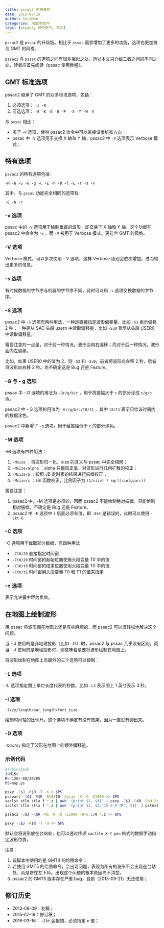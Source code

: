 ```yaml
---
title: pssac2 使用教程
date: 2015-07-19
author: SeisMan
categories: 地震学软件
tags: [pssac2, GMT技巧, 笔记]
---
```


`pssac2` 是 `pssac` 的升级版。相比于 `pssac` 而言增加了更多的功能，选项也更加符合 GMT 的风格。

`pssac2` 与 `pssac` 的选项之间有很多相似之处，所以本文只介绍二者之间的不同之处，读者应首先阅读《pssac 使用教程》。

## GMT 标准选项

pssac2 继承了 GMT 的众多标准选项，包括：

1.  必须选项： `-J -R`
2.  可选选项： `-B -K -O -U -P  -X -Y -W -V`

与 `pssac` 相比：

-   多了 `-P` 选项，使得 pssac2 命令中可以直接设置纸张方向；
-   pssac 中 `-V` 选项用于交换 X 轴和 Y 轴，pssac2 中 `-V`
    选项表示 Verbose 模式；

## 特有选项

`pssac2` 的特有选项包括:

    -M -N -S -G -g -C -E -n -D -l -L -r -s -v

其中，与 `pssac` 功能完全相同的选项有:

    -E -N -r

### -v 选项

pssac 中的 `-V`
选项用于绘制垂直的波形，即交换了 X 轴和 Y 轴。这个功能在 pssac2 中命令为 `-v`
，而 `-V` 被用于 Verbose 模式，更符合 GMT 的风格。

### -V 选项

Verbose 模式，可以多次使用 - V 选项，这样 Verbose 级别会依次增加，进而输出更多的信息。

### -s 选项

有时候数据的字节序与机器的字节序不同，此时可以用 `-s`
选项交换数据的字节序。

### -S 选项

pssac2 中 `-S` 选项有两种用法，一种是直接指定波形偏移量，比如 `-S2`
表示偏移 2 秒；一种是从 SAC 头段 usern 中读取偏移量，比如 `-Su0`
表示从头段 USER0 中读取偏移量。

需要注意的一点是，对于前一种情况，波形会向右偏移；而对于后一种情况，波形会向左偏移。

比如，如果 USER0 中的值为 2，则 `-S2` 和 `-Su0`，前者将波形向左移 2 秒，后者将波形向右移 2 秒。尚不确定这是 Bug 还是 Feature。

### -G 与 - g 选项

pssac 中 - G 选项的用法为 `-Gr/g/b/c` ，用于将振幅大于 `c` 的部分涂成 `r/g/b` 色。

pssac2 中 - G 选项的用法为 `-Gr/g/b/c/t0/t1` ，其中 `t0/t1` 表示只给该时间内的数据涂色。

pssac2 中新增了 `-g` 选项，用于给振幅低于 `c` 的部分涂色。

### -M 选项

-M 选项有四种用法：

1.  `-Msize` ：将波形归一化，size 的含义与 pssac 中完全相同；
2.  `-Msize/alpha` ：alpha 只能取正值，对波形进行几何扩散的校正；
3.  `-Msize/b` ：按照 JB 走时表的结果进行振幅校正；
4.  `-Msize/s` ：sin 函数校正，比例因子为 `(1/size) * sqrt(sin(gcarc))`

需要注意：

1.  pssac2 中，-M 选项是必须的，因而 pssac2 不能绘制绝对振幅，只能绘制相对振幅。不确定是 Bug 还是 Feature。
2.  pssac2 中 `-E` 选项中 `t` 后面必须有值，即 `-Ekt` 是错误的，此时可以使用 `-Ekt-6`

### -C 选项

-C 选项用于截取部分数据，有四种用法

-   `-C10/20` 直接指定时间窗
-   `-Ct0/20` 时间窗的起始位置使用头段变量 T0 中的值
-   `-C10/t0` 时间窗的结束位置使用头段变量 T0 中的值
-   `-Ct0/t1` 时间窗用头段变量 T0 和 T1 的值来指定

### -n 选项

表示允许震中距为负值。

## 在地图上绘制波形

用 pssac 将波形画在地图上还是有些麻烦的，而 pssac2 可以很轻松地解决这个问题。

当 - J 使用的是非地理投影（比如 `-JX`）时，pssac2 与 pssac 几乎没有区别。而当 - J 使用的是地理投影时，则意味着是要将波形绘制在地图上。

将波形绘制在地图上有额外的三个选项可以控制：

### -L 选项

-L 选项指定图上单位长度代表的秒数。比如 `-L3` 表示图上 1 英寸表示 3 秒。

### -l 选项

`-lx/y/length/bar_length/font_size`

绘制时间轴的比例尺。这个选项不确定有没有效果，因为一直没有调出来。

### -D 选项

`-Ddx/dy` 指定了波形在地图上的额外偏移量。

### 示例代码

``` bash
#!/bin/bash
J=M15c
R=-120/-60/30/65
PS=map.ps

psxy -J$J -R$R -T -K > $PS
pscoast -J$J -R$R -B10/10 -Ggray -K -O -A1000 >> $PS
saclst stlo stla f *.z | awk '{print $2, $3}' | psxy -J$J -R$R -Sa0.5c -Gblack -K -O >> $PS
saclst stlo stla f *.z | awk '{print $2, $3,"15 0 0 TR", $1}' | pstext -J$J -R$R -D-0.1c/-0.1c -K -O >> $PS

pssac2 -J$J -R$R -M1 -K -O -L1000 -D-0.1/0 *.z >> $PS

psxy -J$J -R$R -T -O >> $PS
```

默认会将波形放在台站处，也可以通过传递 `sacfile X Y pen` 格式的数据手动指定波形位置。

注意：

1.  该脚本中使用的是 GMT4 的绘图命令；
2.  若使用 GMT5 的绘图命令，会出现问题，表现为所有的波形不会出现在台站处，而是挤在左下角。出现这个问题的根本原因尚不清楚。
3.  pssac2 的 GMT5 版本存在严重 bug，目前（2015-09-21）无法使用；

## 修订历史

-   2013-08-09：初稿；
-   2015-07-19：修订稿；
-   2016-03-16： `-Ekt` 会报错，必须指定 n 值；
